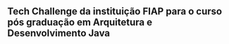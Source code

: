 ## Tech Challenge da instituição FIAP para o curso pós graduação em Arquitetura e Desenvolvimento Java

